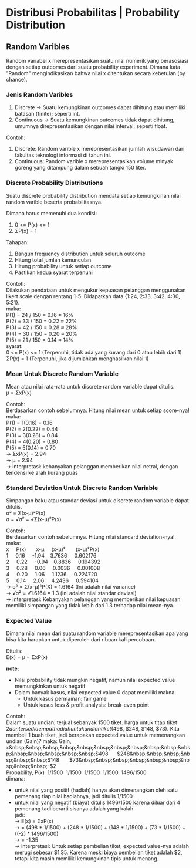 # Distribusi Probabilitas | Probability Distribution
## Random Varibles
Random variabel x merepresentasikan suatu nilai numerik yang berasosiasi dengan setiap outcomes dari suatu probability experiment. Dimana kata "Random" mengindikasikan bahwa nilai x ditentukan secara kebetulan (by chance).    

### Jenis Random Varibles
1. Discrete -> Suatu kemungkinan outcomes dapat dihitung atau memiliki batasan (finite); seperti int.    
2. Continuous -> Suatu kemungkinan outcomes tidak dapat dihitung, umumnya direpresentasikan dengan nilai interval; seperti float.    

Contoh:    
1. Discrete: Random varible x merepresentasikan jumlah wisudawan dari fakultas teknologi informasi di tahun ini.    
2. Continuous: Random varible x merepresentasikan volume minyak goreng yang ditampung dalam sebuah tangki 150 liter.    

### Discrete Probability Distributions
Suatu discrete probability distribution mendata setiap kemungkinan nilai random varible beserta probabilitasnya.    

Dimana harus memenuhi dua kondisi:    
1. 0 <= P(x) <= 1    
2. ΣP(x) = 1    

Tahapan:    
1. Bangun frequency distribution untuk seluruh outcome    
2. Hitung total jumlah kemunculan    
3. Hitung probability untuk setiap outcome    
4. Pastikan kedua syarat terpenuhi    

Contoh:    
Dilakukan pendataan untuk mengukur kepuasan pelanggan menggunakan likert scale dengan rentang 1-5. Didapatkan data {1:24, 2:33, 3:42, 4:30, 5:21}.    
maka:    
P(1) = 24 / 150 = 0.16 ≈ 16%    
P(2) = 33 / 150 = 0.22 ≈ 22%    
P(3) = 42 / 150 = 0.28 ≈ 28%    
P(4) = 30 / 150 = 0.20 ≈ 20%    
P(5) = 21 / 150 = 0.14 ≈ 14%    
syarat:    
0 <= P(x) <= 1 (Terpenuhi, tidak ada yang kurang dari 0 atau lebih dari 1)    
ΣP(x) = 1 (Terpenuhi, jika dijumlahkan menghasilkan nilai 1)    

### Mean Untuk Discrete Random Variable
Mean atau nilai rata-rata untuk discrete random variable dapat ditulis.    
µ = ΣxP(x)    

Contoh:    
Berdasarkan contoh sebelumnya. Hitung nilai mean untuk setiap score-nya!    
maka:    
P(1) = 1(0.16) = 0.16    
P(2) = 2(0.22) = 0.44    
P(3) = 3(0.28) = 0.84    
P(4) = 4(0.20) = 0.80    
P(5) = 5(0.14) = 0.70    
-> ΣxP(x) = 2.94    
-> µ = 2.94    
-> interpretasi: kebanyakan pelanggan memberikan nilai netral, dengan tendensi ke arah kurang puas    

### Standard Deviation Untuk Discrete Random Variable
Simpangan baku atau standar deviasi untuk discrete random variable dapat ditulis.    
σ² = Σ(x-µ)²P(x)    
σ = √σ² = √Σ(x-µ)²P(x)    

Contoh:    
Berdasarkan contoh sebelumnya. Hitung nilai standard deviation-nya!    
maka:    
x&nbsp;&nbsp;&nbsp;&nbsp;&nbsp;P(x)&nbsp;&nbsp;&nbsp;&nbsp;&nbsp;&nbsp;&nbsp;x-µ&nbsp;&nbsp;&nbsp;&nbsp;&nbsp;(x-µ)²&nbsp;&nbsp;&nbsp;&nbsp;&nbsp;&nbsp;&nbsp;(x-µ)²P(x)    
1&nbsp;&nbsp;&nbsp;&nbsp;&nbsp;0.16&nbsp;&nbsp;&nbsp;&nbsp;&nbsp;-1.94&nbsp;&nbsp;&nbsp;&nbsp;3.7636&nbsp;&nbsp;&nbsp;&nbsp;&nbsp;0.602176    
2&nbsp;&nbsp;&nbsp;&nbsp;&nbsp;0.22&nbsp;&nbsp;&nbsp;&nbsp;&nbsp;-0.94&nbsp;&nbsp;&nbsp;&nbsp;0.8836&nbsp;&nbsp;&nbsp;&nbsp;&nbsp;0.194392    
3&nbsp;&nbsp;&nbsp;&nbsp;&nbsp;0.28&nbsp;&nbsp;&nbsp;&nbsp;&nbsp;0.06&nbsp;&nbsp;&nbsp;&nbsp;&nbsp;0.0036&nbsp;&nbsp;&nbsp;&nbsp;&nbsp;0.001008    
4&nbsp;&nbsp;&nbsp;&nbsp;&nbsp;0.20&nbsp;&nbsp;&nbsp;&nbsp;&nbsp;1.06&nbsp;&nbsp;&nbsp;&nbsp;&nbsp;1.1236&nbsp;&nbsp;&nbsp;&nbsp;&nbsp;0.224720    
5&nbsp;&nbsp;&nbsp;&nbsp;&nbsp;0.14&nbsp;&nbsp;&nbsp;&nbsp;&nbsp;2.06&nbsp;&nbsp;&nbsp;&nbsp;&nbsp;4.2436&nbsp;&nbsp;&nbsp;&nbsp;&nbsp;0.594104    
-> σ² = Σ(x-µ)²P(X) = 1.6164 (Ini adalah nilai variance)    
-> √σ² = √1.6164 = 1.3 (Ini adalah nilai standar deviasi)    
-> interpretasi: Kebanyakan pelanggan yang memberikan nilai kepuasan memiliki simpangan yang tidak lebih dari 1.3 terhadap nilai mean-nya.    

### Expected Value
Dimana nilai mean dari suatu random variable merepresentasikan apa yang bisa kita harapkan untuk diperoleh dari ribuan kali percobaan.    

Ditulis:    
E(x) = µ = ΣxP(x)    

**note:**
- Nilai probability tidak mungkin negatif, namun nilai expected value memungkinkan untuk negatif    
- Dalam banyak kasus, nilai expected value 0 dapat memiliki makna:    
    - Untuk kasus permainan: fair game    
    - Untuk kasus loss & profit analysis: break-even point    

Contoh:    
Dalam suatu undian, terjual sebanyak 1500 tiket. harga untuk titap tiket $2 dan tersedia empat hadiah untuk undian tiket ($498, $248, $148, $73). Kita membeli 1 buah tiket, jadi berapakah expected value untuk memenangkan undian (Gain)?    
maka:    
Gain, x&nbsp;&nbsp;&nbsp;&nbsp;&nbsp;&nbsp;&nbsp;&nbsp;&nbsp;&nbsp;&nbsp;&nbsp;&nbsp;&nbsp;&nbsp;&nbsp;$498&nbsp;&nbsp;&nbsp;&nbsp;&nbsp;&nbsp;$248&nbsp;&nbsp;&nbsp;&nbsp;&nbsp;&nbsp;$148&nbsp;&nbsp;&nbsp;&nbsp;&nbsp;&nbsp;&nbsp;$73&nbsp;&nbsp;&nbsp;&nbsp;&nbsp;&nbsp;&nbsp;&nbsp;&nbsp;-$2    
Probability, P(x)&nbsp;&nbsp;1/1500&nbsp;&nbsp;1/1500&nbsp;&nbsp;1/1500&nbsp;&nbsp;1/1500&nbsp;&nbsp;1496/1500    
dimana:    
- untuk nilai yang positif (hadiah) hanya akan dimenangkan oleh satu pemenang tiap nilai hadiahnya, jadi ditulis 1/1500    
- untuk nilai yang negatif (biaya) ditulis 1496/1500 karena diluar dari 4 pemenang tadi berarti sisanya adalah yang kalah    
jadi:    
-> E(x) = ΣxP(x)    
-> = (498 * 1/1500) + (248 * 1/1500) + (148 * 1/1500) + (73 * 1/1500) + ((-2) * 1496/1500)    
-> = -1.35    
-> interpretasi: Untuk setiap pembelian tiket, expected value-nya adalah merugi sebesar $1.35. Karena meski biaya pembelian tiket adalah $2, tetapi kita masih memiliki kemungkinan tipis untuk menang.    
